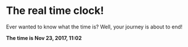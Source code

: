 # The real time clock!

Ever wanted to know what the time is? Well, your journey is about to end!

**The time is Nov 23, 2017, 11:02**